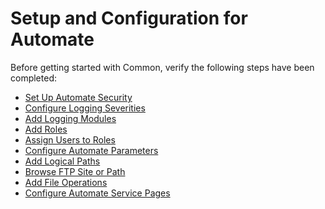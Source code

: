 # Setup and Configuration for Automate

Before getting started with Common, verify the following steps have been
completed:

  - [Set Up Automate Security](Set_Up_Automate_Security.htm)
  - [Configure Logging Severities](Configure_Logging_Severities.htm)
  - [Add Logging Modules](Add_Logging_Modules.htm)
  - [Add Roles](Add_Roles.htm)
  - [Assign Users to Roles](Assign_Users_to_Roles.htm)
  - [Configure Automate Parameters](Configure_Automate_Parameters.htm)
  - [Add Logical Paths](Add_Logical_Paths.htm)
  - [Browse FTP Site or Path](Browse_FTP_Site_or_Path.htm)
  - [Add File Operations](Add_File_Operations.htm)
  - [Configure Automate Service Pages](Configure_Automate_Service.htm)
